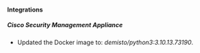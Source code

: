 #### Integrations
##### Cisco Security Management Appliance
- Updated the Docker image to: *demisto/python3:3.10.13.73190*.
